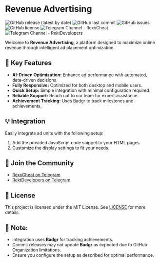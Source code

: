 # Revenue Advertising

![GitHub release (latest by date)](https://img.shields.io/github/v/release/revenue-advertising/revenue-advertising.github.io)
![GitHub last commit](https://img.shields.io/github/last-commit/revenue-advertising/revenue-advertising.github.io)
![GitHub issues](https://img.shields.io/github/issues/revenue-advertising/revenue-advertising.github.io)
![GitHub license](https://img.shields.io/github/license/revenue-advertising/revenue-advertising.github.io)
![Telegram Channel - RexxCheat](https://img.shields.io/badge/Telegram%20Channel-RexxCheat-blue)
![Telegram Channel - RektDevelopers](https://img.shields.io/badge/Telegram%20Channel-RektDevelopers-blue)

Welcome to **Revenue Advertising**, a platform designed to maximize online revenue through intelligent ad placement optimization.

## 🚀 Key Features
- **AI-Driven Optimization:** Enhance ad performance with automated, data-driven decisions.
- **Fully Responsive:** Optimized for both desktop and mobile users.
- **Quick Setup:** Simple integration with minimal configuration required.
- **Reliable Support:** Reach out to our team for expert assistance.
- **Achievement Tracking:** Uses Badgr to track milestones and achievements.

## 💡 Integration
Easily integrate ad units with the following setup:
1. Add the provided JavaScript code snippet to your HTML pages.
2. Customize the display settings to fit your needs.

## 📱 Join the Community
- [RexxCheat on Telegram](https://t.me/RexxCheat)
- [RektDevelopers on Telegram](https://t.me/RektDevelopers)

## 📃 License
This project is licensed under the MIT License. See [LICENSE](LICENSE) for more details.

## 📢 Note:
- Integration uses **Badgr** for tracking achievements.
- Commit releases may not update **Badgr** as expected due to GitHub Organization limitations.
- Ensure you configure the setup as described for optimal performance.
